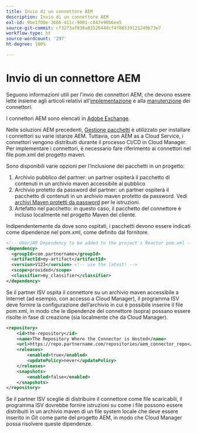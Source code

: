 ```yaml
---
title: Invio di un connettore AEM
description: Invio di un connettore AEM
exl-id: 9be1f00e-3666-411c-9001-c047e90b6ee5
source-git-commit: cf3273af030a8352044dcf4f88539121249b73e7
workflow-type: ht
source-wordcount: '297'
ht-degree: 100%

---
```


Invio di un connettore AEM
===========================

Seguono informazioni utili per l’invio dei connettori AEM, che devono essere lette insieme agli articoli relativi all’[implementazione](implement.md) e alla [manutenzione](maintain.md) dei connettori.

I connettori AEM sono elencati in [Adobe Exchange](https://partners.adobe.com/exchangeprogram/experiencecloud).

Nelle soluzioni AEM precedenti, [Gestione pacchetti](/help/implementing/developing/tools/package-manager.md) è utilizzato per installare i connettori su varie istanze AEM. Tuttavia, con AEM as a Cloud Service, i connettori vengono distribuiti durante il processo CI/CD in Cloud Manager. Per implementare i connettori, è necessario fare riferimento ai connettori nel file pom.xml del progetto maven.

Sono disponibili varie opzioni per l’inclusione dei pacchetti in un progetto:

1. Archivio pubblico del partner: un partner ospiterà il pacchetto di contenuti in un archivio maven accessibile al pubblico
1. Archivio protetto da password del partner: un partner ospiterà il pacchetto di contenuti in un archivio maven protetto da password. Vedi [archivi Maven protetti da password](https://experienceleague.adobe.com/docs/experience-manager-cloud-service/implementing/using-cloud-manager/create-application-project/setting-up-project.html?lang=it#password-protected-maven-repositories) per le istruzioni.
1. Artefatto nel pacchetto: in questo caso, il pacchetto del connettore è incluso localmente nel progetto Maven del cliente.

Indipendentemente da dove sono ospitati, i pacchetti devono essere indicati come dipendenze nel pom.xml, come definito dal fornitore.

```xml
<!-- UberJAR Dependency to be added to the project's Reactor pom.xml -->
<dependency>
  <groupId>com.partnername</groupId>
  <artifactId>my-artifact</artifactId>
  <version>V123</version> <!-- use the latest! -->
  <scope>provided</scope>
  <classifier>my_classifier</classifier>
</dependency>
```

Se il partner ISV ospita il connettore su un archivio maven accessibile a Internet (ad esempio, con accesso a Cloud Manager), il programma ISV deve fornire la configurazione dell’archivio in cui è possibile inserire il file pom.xml, in modo che le dipendenze del connettore (sopra) possano essere risolte in fase di creazione (sia localmente che da Cloud Manager).

```xml
<repository>
    <id>the-repository</id>
    <name>The Repository Where the Connector is Hosted</name>
    <url>https://repo.partnername.com/repositories/aem_connector_repo</url>
    <releases>
        <enabled>true</enabled>
        <updatePolicy>never</updatePolicy>
    </releases>
    <snapshots>
        <enabled>false</enabled>
    </snapshots>
</repository>
```

Se il partner ISV sceglie di distribuire il connettore come file scaricabili, il programma ISV dovrebbe fornire istruzioni su come i file possono essere distribuiti in un archivio maven di un file system locale che deve essere inserito in Git come parte del progetto AEM, in modo che Cloud Manager possa risolvere queste dipendenze.

